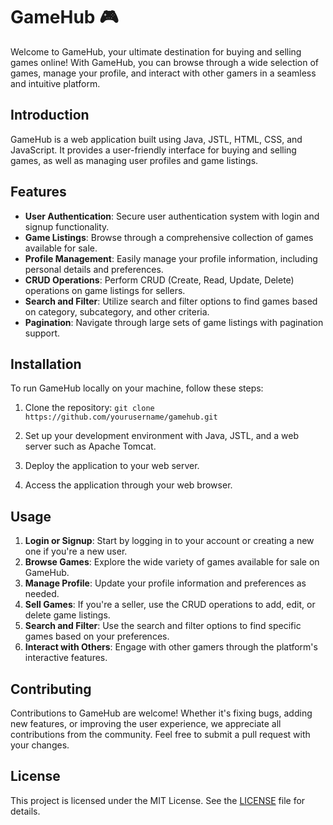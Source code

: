 # GameHub 🎮

Welcome to GameHub, your ultimate destination for buying and selling games online! With GameHub, you can browse through a wide selection of games, manage your profile, and interact with other gamers in a seamless and intuitive platform.

## Introduction

GameHub is a web application built using Java, JSTL, HTML, CSS, and JavaScript. It provides a user-friendly interface for buying and selling games, as well as managing user profiles and game listings.

## Features

- **User Authentication**: Secure user authentication system with login and signup functionality.
- **Game Listings**: Browse through a comprehensive collection of games available for sale.
- **Profile Management**: Easily manage your profile information, including personal details and preferences.
- **CRUD Operations**: Perform CRUD (Create, Read, Update, Delete) operations on game listings for sellers.
- **Search and Filter**: Utilize search and filter options to find games based on category, subcategory, and other criteria.
- **Pagination**: Navigate through large sets of game listings with pagination support.

## Installation

To run GameHub locally on your machine, follow these steps:

1. Clone the repository:
`git clone https://github.com/yourusername/gamehub.git`

2. Set up your development environment with Java, JSTL, and a web server such as Apache Tomcat.
3. Deploy the application to your web server.
4. Access the application through your web browser.

## Usage

1. **Login or Signup**: Start by logging in to your account or creating a new one if you're a new user.
2. **Browse Games**: Explore the wide variety of games available for sale on GameHub.
3. **Manage Profile**: Update your profile information and preferences as needed.
4. **Sell Games**: If you're a seller, use the CRUD operations to add, edit, or delete game listings.
5. **Search and Filter**: Use the search and filter options to find specific games based on your preferences.
6. **Interact with Others**: Engage with other gamers through the platform's interactive features.

## Contributing

Contributions to GameHub are welcome! Whether it's fixing bugs, adding new features, or improving the user experience, we appreciate all contributions from the community. Feel free to submit a pull request with your changes.

## License

This project is licensed under the MIT License. See the [LICENSE](LICENSE) file for details.
